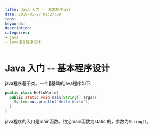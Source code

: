 ```yaml
---
title: Java 入门 -- 基本程序设计
date: 2019-01-27 01:27:29
tags:
keywords:
description:
categories: 
- java
- java语言程序设计
---
```


# Java 入门 -- 基本程序设计

java程序基于类。一个基础的java程序如下:
```java
public class HelloWorld{
  public static void main(String[] args){
    System.out.println("Hello World");
  }
}
```

<!--more-->
java程序的入口是main函数。约定main函数为static 的，参数为``` String[] ```。
